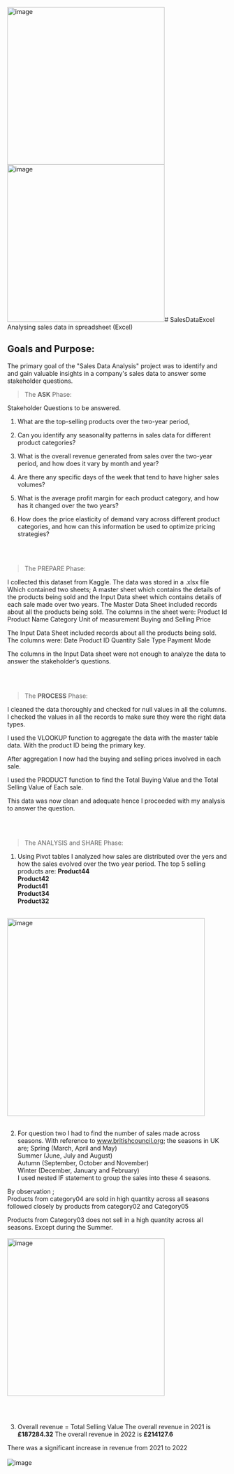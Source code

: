 <img width="360" alt="image" src="https://github.com/KojoBoakye/SalesDataExcel/assets/82205211/c41e0ec7-e35e-4de3-a8d9-cc528c681f56"><img width="360" alt="image" src="https://github.com/KojoBoakye/SalesDataExcel/assets/82205211/abe53b8c-f56e-4e8f-9f8e-d615937b2906"># SalesDataExcel
Analysing sales data in spreadsheet (Excel)

## Goals and Purpose:

The primary goal of the "Sales Data Analysis" project was to identify and and gain valuable insights in a company's sales data to answer some stakeholder questions.

> The **ASK** Phase:

Stakeholder Questions to be answered.

1.	What are the top-selling products over the two-year period, 

2.	Can you identify any seasonality patterns in sales data for different product categories?

3.	What is the overall revenue generated from sales over the two-year period, and how does it vary by month and year?

4.	Are there any specific days of the week that tend to have higher sales volumes?

5.	What is the average profit margin for each product category, and how has it changed over the two years?

6.	How does the price elasticity of demand vary across different product categories, and how can this information be used to optimize pricing strategies?

   <br>
   <br>

> The PREPARE Phase:

I collected this dataset from Kaggle. The data was stored in a .xlsx file
Which contained two sheets; A master sheet which contains the details of the products being sold and the Input Data sheet which contains details of each sale made over two years.
The Master Data Sheet included records about all the products being sold.
The columns in the sheet were:
Product Id
Product Name
Category
Unit of measurement
Buying and Selling Price

The Input Data Sheet  included records about all the products being sold.
The columns were:
Date 
Product ID 
Quantity
Sale Type
Payment Mode

The columns in the Input Data sheet were not enough to analyze the data to  answer the stakeholder’s questions.

<br>
<br>

> The **PROCESS** Phase:

I cleaned the data thoroughly and checked for null values in all the columns.
I checked the values in all the records to make sure they were the right data types.

I used the VLOOKUP function to aggregate the data with the master table data.
With the product ID being the primary key.

After aggregation I now had the buying and selling prices involved in each sale.

I used the PRODUCT function to find the Total Buying Value and the Total Selling Value of Each sale.

This data was now clean and adequate hence I proceeded with my analysis to answer the question.

 
<br>
<br>
 
> The ANALYSIS and SHARE Phase:

1.	Using Pivot tables  I analyzed how sales are distributed over the yers and how the sales evolved over the two year period.
   The top 5 selling products are:
  	**Product44**<br>
  	**Product42**<br>
  	**Product41**<br>
  	**Product34**<br>
  	**Product32**
  	<br>
   <br>
<img width="452" alt="image" src="https://github.com/KojoBoakye/SalesDataExcel/assets/82205211/b621c290-4060-4e32-80c7-b5311dac701a">
<br>
<br>

2.	For question two I had to find the number of sales made across seasons. With reference to www.britishcouncil.org; the seasons in UK are;
   Spring (March, April and May)<br>
  	Summer (June, July and August)<br>
  	Autumn (September, October and November)<br>
  	Winter (December, January and February)<br>
I used nested IF statement to group the sales into these 4 seasons.<br>

By observation ; <br>
Products from category04 are sold in high quantity across all seasons followed closely by products from category02 and Category05 

Products from Category03 does not sell in a high quantity across all seasons. Except during the Summer. 
<br>
<br>
<img width="360" alt="image" src="https://github.com/KojoBoakye/SalesDataExcel/assets/82205211/02a92feb-c7d6-41f3-b954-b03b5d2797c6">

 <br>
 <br>

 3.	Overall revenue = Total Selling Value 
      The overall revenue in 2021 is **£187284.32**
      The overall revenue in 2022 is **£214127.6**        

 There was a significant increase in revenue from 2021 to 2022
 <br>
 <br>
![image](https://github.com/KojoBoakye/SalesDataExcel/assets/82205211/8602786b-9df7-4ca8-bc70-898b64ced065)


 




 
